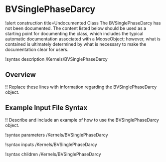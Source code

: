 # BVSinglePhaseDarcy

!alert construction title=Undocumented Class
The BVSinglePhaseDarcy has not been documented. The content listed below should be used as a starting point for
documenting the class, which includes the typical automatic documentation associated with a
MooseObject; however, what is contained is ultimately determined by what is necessary to make the
documentation clear for users.

!syntax description /Kernels/BVSinglePhaseDarcy

## Overview

!! Replace these lines with information regarding the BVSinglePhaseDarcy object.

## Example Input File Syntax

!! Describe and include an example of how to use the BVSinglePhaseDarcy object.

!syntax parameters /Kernels/BVSinglePhaseDarcy

!syntax inputs /Kernels/BVSinglePhaseDarcy

!syntax children /Kernels/BVSinglePhaseDarcy
